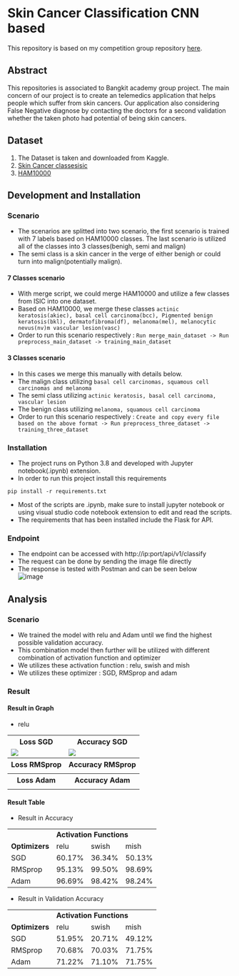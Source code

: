 # Skin Cancer Classification CNN based
This repository is based on my competition group repository [here](https://github.com/Sekigahara/skin-cancer-classification-skinconnect).

## Abstract
This repositories is associated to Bangkit academy group project. The main concern of our project is to create an telemedics application that helps people which suffer from skin cancers. Our application also considering False Negative diagnose by contacting the doctors for a second validation whether the taken photo had potential of being skin cancers.

## Dataset
1. The Dataset is taken and downloaded from Kaggle.
2. [Skin Cancer classesisic](https://www.kaggle.com/datasets/nodoubttome/skin-cancer9-classesisic)
3. [HAM10000](https://www.kaggle.com/datasets/kmader/skin-cancer-mnist-ham10000)

## Development and Installation
### Scenario
- The scenarios are splitted into two scenario, the first scenario is trained with 7 labels based on HAM10000 classes. The last scenario is utilized all of the classes into 3 classes(benigh, semi and malign)
- The semi class is a skin cancer in the verge of either benigh or could turn into malign(potentially malign).
#### 7 Classes scenario
- With merge script, we could merge HAM10000 and utilize a few classes from ISIC into one dataset.
- Based on HAM10000, we merge these classes ```actinic keratosis(akiec), basal cell carcinoma(bcc), Pigmented benign keratosis(bkl), dermatofibroma(df), melanoma(mel), melanocytic nevus(nv)m vascular lesion(vasc)```
- Order to run this scenario respectively : ```Run merge_main_dataset -> Run preprocess_main_dataset -> training_main_dataset```
#### 3 Classes scenario
- In this cases we merge this manually with details below.
- The malign class utilizing ```basal cell carcinomas, squamous cell carcinomas and melanoma```
- The semi class utilizing ```actinic keratosis, basal cell carcinoma, vascular lesion```
- The benign class utilizing ```melanoma, squamous cell carcinoma```
- Order to run this scenario respectively : ```Create and copy every file based on the above format -> Run preprocess_three_dataset -> training_three_dataset```
### Installation
- The project runs on Python 3.8 and developed with Jupyter notebook(.ipynb) extension.
- In order to run this project install this requirements
```
pip install -r requirements.txt
```
- Most of the scripts are .ipynb, make sure to install jupyter notebook or using visual studio code notebook extension to edit and read the scripts.
- The requirements that has been installed include the Flask for API.
### Endpoint
- The endpoint can be accessed with http://ip:port/api/v1/classify
- The request can be done by sending the image file directly
- The response is tested with Postman and can be seen below <br> ![image](https://user-images.githubusercontent.com/54882818/187690697-b9c695dc-7767-4944-9ced-45006467e432.png)

## Analysis
### Scenario
- We trained the model with relu and Adam until we find the highest possible validation accuracy.
- This combination model then further will be utilized with different combination of activation function and optimizer
- We utilizes these activation function : relu, swish and mish
- We utilizes these optimizer : SGD, RMSprop and adam
### Result
#### Result in Graph
- relu
<table style="width:100%">
  <tr> 
    <th> Loss SGD </th>
    <th> Accuracy SGD</th>
  </tr>
  <tr> 
    <td> <img src="https://user-images.githubusercontent.com/54882818/189619093-74daec8a-294a-4d58-b6c9-e38e437fdd28.jpg"/> </td>
    <td> <img src="https://user-images.githubusercontent.com/54882818/189619122-55ffac46-c6f3-47b2-ada7-681ccd73500f.jpg"/> </td>
  </tr>
  <tr> 
    <th> Loss RMSprop</th>
    <th> Accuracy RMSprop</th>
  </tr>
  <tr> 
    <td> <img src=""/> </td>
    <td> <img src=""/> </td>
  </tr>
  <tr> 
    <th> Loss Adam</th>
    <th> Accuracy Adam</th>
  </tr>
  <tr> 
    <td> <img src=""/> </td>
    <td> <img src=""/> </td>
  </tr>
</table>

#### Result Table
- Result in Accuracy
<table>
  <tr>
    <td> </td>
    <td colspan="3"> <b> Activation Functions </b> </td>
  </tr>
  <tr> 
    <td> <b> Optimizers </b> </td>
    <td> relu </td>
    <td> swish </td>
    <td> mish </td>
  </tr>
  <tr>
    <td> SGD </td>
    <td> 60.17% </td>
    <td> 36.34% </td>
    <td> 50.13% </td>
  </tr>
  <tr>
    <td> RMSprop </td>
    <td> 95.13% </td>
    <td> 99.50% </td>
    <td> 98.69% </td>
  </tr>
  <tr>
    <td> Adam </td>
    <td> 96.69% </td>
    <td> 98.42% </td>
    <td> 98.24% </td>
  </tr>
</table>

- Result in Validation Accuracy
<table>
  <tr>
    <td> </td>
    <td colspan="3"> <b> Activation Functions </b> </td>
  </tr>
  <tr> 
    <td> <b> Optimizers </b> </td>
    <td> relu </td>
    <td> swish </td>
    <td> mish </td>
  </tr>
  <tr>
    <td> SGD </td>
    <td> 51.95% </td>
    <td> 20.71% </td>
    <td> 49.12% </td>
  </tr>
  <tr>
    <td> RMSprop </td>
    <td> 70.68% </td>
    <td> 70.03% </td>
    <td> 71.75% </td>
  </tr>
  <tr>
    <td> Adam </td>
    <td> 71.22% </td>
    <td> 71.10% </td>
    <td> 71.75% </td>
  </tr>
</table>
